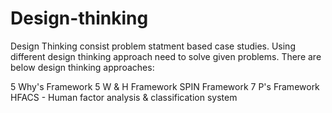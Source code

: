 # Design-thinking
Design Thinking consist problem statment based case studies. Using different design thinking approach need to solve given problems. There are below design thinking approaches:

5 Why's Framework
5 W & H Framework
SPIN Framework
7 P's Framework
HFACS - Human factor analysis & classification system

